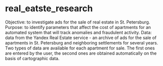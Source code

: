 # real_eatste_research
Objective: to investigate ads for the sale of real estate in St. Petersburg.  Purpose: to identify parameters that affect the cost of apartments for an automated system that will track anomalies and fraudulent activity.  Data: data from the Yandex Real Estate service - an archive of ads for the sale of apartments in St. Petersburg and neighboring settlements for several years. Two types of data are available for each apartment for sale. The first ones are entered by the user, the second ones are obtained automatically on the basis of cartographic data.
